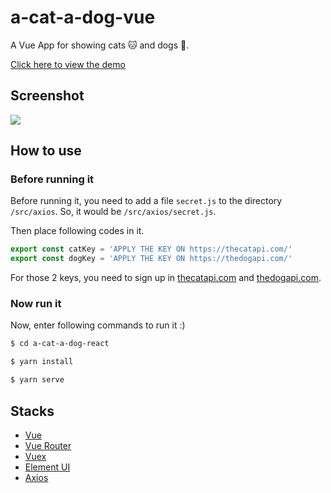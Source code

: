 # a-cat-a-dog-vue

A Vue App for showing cats 🐱 and dogs 🐶.

[Click here to view the demo](https://haixiang6123.github.io/a-cat-a-dog-vue/#/)

## Screenshot

![](https://i.loli.net/2019/04/01/5ca196db3abd2.png)

## How to use

### Before running it
Before running it, you need to add a file `secret.js` to 
the directory `/src/axios`. So, it would be `/src/axios/secret.js`.

Then place following codes in it.

```typescript
export const catKey = 'APPLY THE KEY ON https://thecatapi.com/'
export const dogKey = 'APPLY THE KEY ON https://thedogapi.com/'
```

For those 2 keys, you need to sign up in [thecatapi.com](https://thecatapi.com/) and [thedogapi.com](https://thedogapi.com/).

### Now run it

Now, enter following commands to run it :)
```bash
$ cd a-cat-a-dog-react

$ yarn install

$ yarn serve
```

## Stacks

* [Vue](https://vuejs.org/)
* [Vue Router](https://router.vuejs.org/)
* [Vuex](https://vuex.vuejs.org/)
* [Element UI](http://element.eleme.io/#/en-US)
* [Axios](https://github.com/axios/axios)
